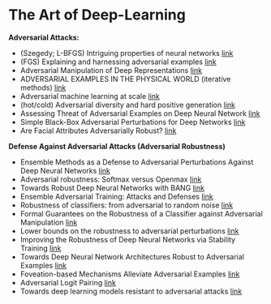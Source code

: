 The Art of Deep-Learning 
==============



**Adversarial Attacks:**
 * (Szegedy; L-BFGS) Intriguing properties of neural networks [link](https://arxiv.org/abs/1312.6199) 
 * (FGS) Explaining and harnessing adversarial examples [link](https://arxiv.org/abs/1412.6572)
 * Adversarial Manipulation of Deep Representations [link](https://arxiv.org/abs/1511.05122)
 * ADVERSARIAL EXAMPLES IN THE PHYSICAL WORLD (iterative methods) [link](https://arxiv.org/abs/1607.02533)
 * Adversarial machine learning at scale [link](https://arxiv.org/abs/1611.01236)
 * (hot/cold) Adversarial diversity and hard positive generation [link](https://arxiv.org/abs/1605.01775)
 * Assessing Threat of Adversarial Examples on Deep Neural Network [link](https://arxiv.org/abs/1610.04256)
 * Simple Black-Box Adversarial Perturbations for Deep Networks [link](https://arxiv.org/abs/1612.06299)
 * Are Facial Attributes Adversarially Robust? [link](https://arxiv.org/abs/1605.05411)

**Defense Against Adversarial Attacks (Adversarial Robustness)**
 * Ensemble Methods as a Defense to Adversarial Perturbations Against Deep Neural Networks [link](https://arxiv.org/abs/1709.03423)
 * Adversarial robustness: Softmax versus Openmax [link](https://arxiv.org/abs/1708.01697)
 * Towards Robust Deep Neural Networks with BANG [link](https://arxiv.org/abs/1612.00138)
 * Ensemble Adversarial Training: Attacks and Defenses [link](https://arxiv.org/abs/1705.07204)
 * Robustness of classifiers: from adversarial to random noise [link](https://arxiv.org/abs/1608.08967)
 * Formal Guarantees on the Robustness of a Classifier against Adversarial Manipulation [link](https://arxiv.org/abs/1705.08475)
 * Lower bounds on the robustness to adversarial perturbations [link](https://papers.nips.cc/paper/6682-lower-bounds-on-the-robustness-to-adversarial-perturbations)
 * Improving the Robustness of Deep Neural Networks via Stability Training [link](https://arxiv.org/abs/1604.04326)
 * Towards Deep Neural Network Architectures Robust to Adversarial Examples [link](https://arxiv.org/abs/1412.5068)
 * Foveation-based Mechanisms Alleviate Adversarial Examples [link](https://arxiv.org/abs/1511.06292)
 * Adversarial Logit Pairing [link](https://arxiv.org/abs/1803.06373)
 * Towards deep learning models resistant to adversarial attacks [link](https://arxiv.org/abs/1706.06083)



